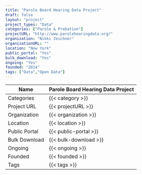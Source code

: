 ```yaml
---
title: "Parole Board Hearing Data Project"
draft: false
layout: "project"
project_types: "Data"
categories: ["Parole & Probation"]
projectURL: "http://www.parolehearingdata.org/"
organization: "Nikki Zeichner"
organizationURL: ""
location: "New York"
public_portal: "Yes"
bulk_download: "Yes"
ongoing: "Yes"
founded: "2014"
tags: ["Data","Open Data"]
---
```



Name                    |  Parole Board Hearing Data Project    
------------------------|----
Categories              | {{< category >}} 
Project URL             | {{< projectURL >}} 
Organization            | {{< organization >}} 
Location                | {{< location >}} 
Public Portal           | {{< public-portal >}} 
Bulk Download           | {{< bulk-download >}} 
Ongoing                 | {{< ongoing >}} 
Founded                 | {{< founded >}} 
Tags                    | {{< tags >}} 
